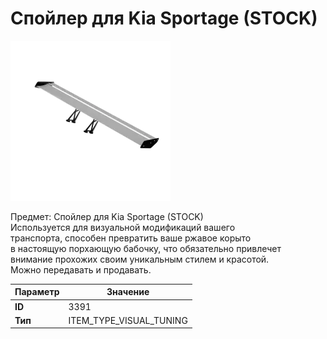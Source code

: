 # Спойлер для Kia Sportage (STOCK)

![Item Image](../img/3391.webp?raw=true)

Предмет: Спойлер для Kia Sportage (STOCK)<br>Используется для визуальной модификаций вашего<br>транспорта, способен превратить ваше ржавое корыто<br>в настоящую порхающую бабочку, что обязательно привлечет<br>внимание прохожих своим уникальным стилем и красотой.<br>Можно передавать и продавать.


| Параметр | Значение |
|----------|----------|
| **ID** | 3391 |
| **Тип** | ITEM_TYPE_VISUAL_TUNING |

